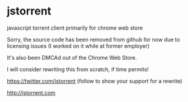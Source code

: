 jstorrent
=========

javascript torrent client primarily for chrome web store

Sorry, the source code has been removed from github for now due to licensing issues (I worked on it while at former employer)

It's also been DMCAd out of the Chrome Web Store.

I will consider rewriting this from scratch, if time permits!

https://twitter.com/jstorrent (follow to show your support for a rewrite)

http://jstorrent.com
